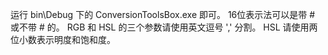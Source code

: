 运行 bin\Debug 下的 ConversionToolsBox.exe 即可。
16位表示法可以是带 # 或不带 # 的。
RGB 和 HSL 的三个参数请使用英文逗号 ',' 分割。
HSL 请使用两位小数表示明度和饱和度。
